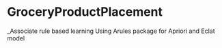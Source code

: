 # GroceryProductPlacement

_Associate rule based learning
Using Arules package for Apriori
and Eclat model
